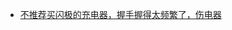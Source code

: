 - [不推荐买闪极的充电器，握手握得太频繁了，伤电器](https://twitter.com/yetone/status/1593081219931344897?s=20&t=G2Jf8k29RkPOQ33O0qZ4DA)